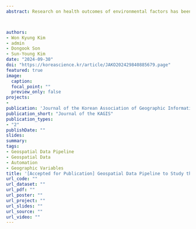 ```yaml
---
abstract: Research on health outcomes of environmental factors has been implemented by multiple and interacting factors, including environmental, socio-demographic, economic, and traffic aspects. There are still significant challenges and limitations in constructing databases for the connections between contributing factors and an integrated approach to environmental health research even though there has been a dramatic increase in data availability and incredible technological advance in data storage and processing. This study emphasizes the necessity of establishing a geospatial data pipeline to analyze the impact of environmental factors on health. It also highlights the difficulties and solutions related to the construction and utilization of a geospatial database. Key challenges include diverse data sources and formats, different spatio-temporal data structures, and coordinate system inconsistencies over time within the same geospatial data. To address these issues, a data pipeline was constructed with pre-processing and post-processing for the data, resulting in refined datasets that could be used for calculating geographic variables. In addition, an AWS-based relational database and shared platform were established to provide an efficient environment for data storage and analysis. Guidelines for each step of the process, including data management and analysis, were developed to enable future researchers to effectively use the data pipeline.



authors:
- Won Kyung Kim
- admin
- Dongook Son
- Sun-Young Kim
date: "2024-09-30"
doi: "https://koreascience.kr/article/JAKO202429840885679.page"
featured: true
image:
  caption:
  focal_point: ""
  preview_only: false
projects:
- 
publication: 'Journal of the Korean Association of Geographic Information Studies (Journal of the KAGIS)'
publication_short: "Journal of the KAGIS"
publication_types:
- "2"
publishDate: ""
slides:
summary:
tags:
- Geospatial Data Pipeline
- Geospatial Data
- Automation
- Geographic Variables
title: '[Accepted for Publication] Geospatial Data Pipeline to Study the Health Effects of Environments -Limitations and Solutions-'
url_code: ""
url_dataset: ""
url_pdf: ""
url_poster: ""
url_project: ""
url_slides: ""
url_source: ""
url_video: ""
---
```


